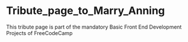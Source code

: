 # Tribute_page_to_Marry_Anning
This tribute page is part of the mandatory Basic Front End Development Projects of FreeCodeCamp
